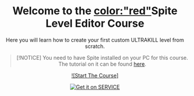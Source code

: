 <div style="text-align: center;">

# Welcome to the <color:"red">Spite Level Editor</color> Course

Here you will learn how to create your first custom ULTRAKILL level from scratch.

> [!NOTICE]
> You need to have Spite installed on your PC for this course. The tutorial on it can be found [here](Setup/setup-editor).

[![Start The Course]](https://layzyidiot.github.io/e-sw/#/)

[![Get it on SERVICE](https://gist.github.com/cxmeel/0dbc95191f239b631c3874f4ccf114e2/raw/SERVICE.svg)](https://example.com/...)
